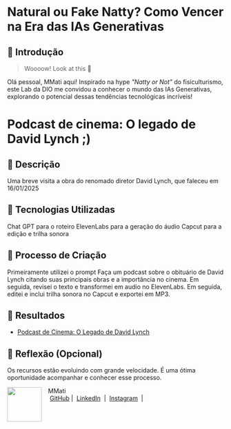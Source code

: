 # Natural ou Fake Natty? Como Vencer na Era das IAs Generativas

## 🚀 Introdução

> Woooow! Look at this 👀

Olá pessoal, MMati aqui! Inspirado na hype _"Natty or Not"_ do fisiculturismo, este Lab da DIO me convidou a conhecer o mundo das IAs Generativas, explorando o potencial dessas tendências tecnológicas incríveis!

# Podcast de cinema: O legado de David Lynch ;)

## 📒 Descrição
Uma breve visita a obra do renomado diretor David Lynch, que faleceu em 16/01/2025

## 🤖 Tecnologias Utilizadas
Chat GPT para o roteiro
ElevenLabs para a geração do áudio
Capcut para a edição e trilha sonora

## 🧐 Processo de Criação
Primeiramente utilizei o prompt Faça um podcast sobre o obituário de David Lynch citando suas principais obras e a importância no cinema.
Em seguida, revisei o texto e transformei em audio no ElevenLabs. Em seguida, editei e inclui trilha sonora no Capcut e exportei em MP3.

## 🚀 Resultados
- [Podcast de Cinema: O Legado de David Lynch](/exemplos/Podcastdecinema.MP3)

## 💭 Reflexão (Opcional)
Os recursos estão evoluindo com grande velocidade. É uma ótima oportunidade acompanhar e conhecer esse processo.


<p>
    <img 
      align=left 
      margin=10 
      width=80 
      src="https://avatars.githubusercontent.com/u/67970413?v=4"
    />
    <p>&nbsp&nbsp&nbspMMati<br>
    &nbsp&nbsp&nbsp
    <a href="https://github.com/m-mati">
    GitHub</a>&nbsp;|&nbsp;
    <a href="https://www.linkedin.com/in/mmatias-araujo/">LinkedIn</a>
&nbsp;|&nbsp;
    <a href="https://www.instagram.com/majormati/">
    Instagram</a>
&nbsp;|&nbsp;</p>
</p>
<br/><br/>
<p>
